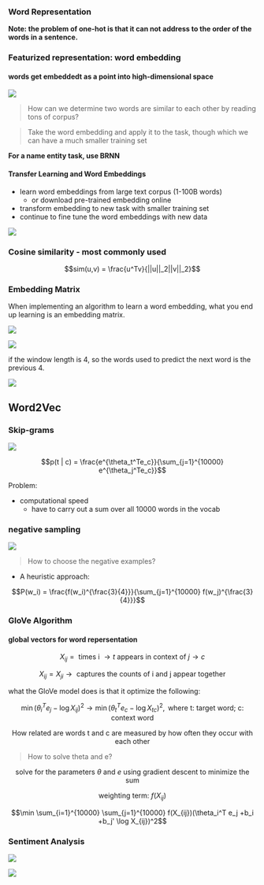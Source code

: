 
### Word Representation

__Note: the problem of one-hot is that it can not address to the order of the words in a sentence.__

### Featurized representation: word embedding

#### words get embeddedt as a point into high-dimensional space

![](https://raw.githubusercontent.com/karenyyy/Coursera_and_Udemy/master/deeplearningai_coursera/Sequence%20Models/images/26.png)

> How can we determine two words are similar to each other by reading tons of corpus?

> Take the word embedding and apply it to the task, though which we can have a much smaller training set

__For a name entity task, use BRNN__

#### Transfer Learning and Word Embeddings

- learn word embeddings from large text corpus (1-100B words)
    - or download pre-trained embedding online
- transform embedding to new task with smaller training set
- continue to fine tune the word embeddings with new data

![](https://raw.githubusercontent.com/karenyyy/Coursera_and_Udemy/master/deeplearningai_coursera/Sequence%20Models/images/27.png)

### Cosine similarity - most commonly used 

$$sim(u,v) = \frac{u^Tv}{||u||_2||v||_2}$$

### Embedding Matrix

When implementing an algorithm to learn a word embedding, what you end up learning is an embedding matrix.

![](https://raw.githubusercontent.com/karenyyy/Coursera_and_Udemy/master/deeplearningai_coursera/Sequence%20Models/images/28.png)

![](https://raw.githubusercontent.com/karenyyy/Coursera_and_Udemy/master/deeplearningai_coursera/Sequence%20Models/images/29.png)

if the window length is 4, so the words used to predict the next word is the previous 4.

![](https://raw.githubusercontent.com/karenyyy/Coursera_and_Udemy/master/deeplearningai_coursera/Sequence%20Models/images/30.png)



## Word2Vec

### Skip-grams

![](https://raw.githubusercontent.com/karenyyy/Coursera_and_Udemy/master/deeplearningai_coursera/Sequence%20Models/images/31.png)

$$p(t | c) = \frac{e^{\theta_t^Te_c}}{\sum_{j=1}^{10000} e^{\theta_j^Te_c}}$$

Problem:
- computational speed
    - have to carry out a sum over all 10000 words in the vocab
    
### negative sampling

![](https://raw.githubusercontent.com/karenyyy/Coursera_and_Udemy/master/deeplearningai_coursera/Sequence%20Models/images/32.png)

> How to choose the negative examples?

- A heuristic approach:

$$P(w_i) = \frac{f(w_i)^{\frac{3}{4}}}{\sum_{j=1}^{10000} f(w_j)^{\frac{3}{4}}}$$


### GloVe Algorithm

#### global vectors for word repersentation

$$X_{ij} = \text{ times i } \rightarrow t \text{ appears in context of } j \rightarrow c$$

$$X_{ij} = X_{ji} \rightarrow \text{ captures the counts of i and j appear together}$$

what the GloVe model does is that it optimize the following:

$$\min (\theta_i^T e_j - \log X_{ij})^2 \rightarrow \min (\theta_t^T e_c - \log X_{tc})^2, \text{ where t: target word; c: context word }$$

$$\text{How related are words t and c are measured by how often they occur with each other}$$

> How to solve theta and e?

$$\text{solve for the parameters } \theta \text{ and } e \text{ using gradient descent to minimize the sum}$$

$$\text{weighting term: } f(X_{ij}) $$

$$\min \sum_{i=1}^{10000} \sum_{j=1}^{10000} f(X_{ij})(\theta_i^T e_j +b_i +b_j'  \log X_{ij})^2$$

### Sentiment Analysis

![](https://raw.githubusercontent.com/karenyyy/Coursera_and_Udemy/master/deeplearningai_coursera/Sequence%20Models/images/33.png)

![](https://raw.githubusercontent.com/karenyyy/Coursera_and_Udemy/master/deeplearningai_coursera/Sequence%20Models/images/34.png)

